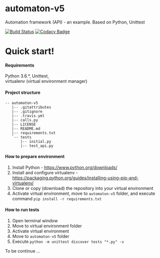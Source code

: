 # automaton-v5
Automation framework (API) - an example. Based on Python, Unittest

[![Build Status](https://travis-ci.org/BurhanH/automaton-v5.svg?branch=master)](https://travis-ci.org/BurhanH/automaton-v5)
[![Codacy Badge](https://api.codacy.com/project/badge/Grade/179c8d7e01a0486ebe5005e1e6183809)](https://app.codacy.com/app/BurhanH/automaton-v5?utm_source=github.com&utm_medium=referral&utm_content=BurhanH/automaton-v5&utm_campaign=Badge_Grade_Dashboard)

# Quick start!

#### Requirements
Python 3.6.\*, Unittest, <br> 
virtualenv (virtual environment manager) <br>

#### Project structure
```
-- automaton-v5
   |-- .gitattributes
   |-- .gitignore
   |-- .travis.yml
   |-- calls.py
   |-- LICENSE
   |-- README.md
   |-- requirements.txt
   `-- tests
       |-- initial.py
       |-- test_api.py
```

#### How to prepare environment
1) Install Python - https://www.python.org/downloads/ <br>
2) Install and configure virtualenv - https://packaging.python.org/guides/installing-using-pip-and-virtualenv/ <br>
3) Clone or copy (download) the repository into your virtual environment <br>
4) Activate virtual environment, move to `automaton-v5` folder, and execute command `pip install -r requirements.txt` <br>

#### How to run tests
1) Open terminal window <br>
2) Move to virtual environment folder <br>
3) Activate virtual environment <br>
4) Move to `automaton-v5` folder <br>
5) Execute `python -m unittest discover tests "*.py" -v` <br>

To be continue ...
